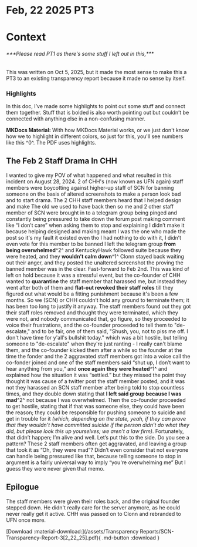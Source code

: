 # Feb, 22 2025 PT3

# **Context**

<h6>***Please read PT1 as there's some stuff I left out in this,***</h6>
This was written on Oct 5, 2025, but it made the most sense to make this a PT3 to an existing transparency report because it made no sense by itself.



### **Highlights** 

In this doc, I’ve made some highlights to point out some stuff and connect them together. Stuff that is bolded is also worth pointing out but couldn’t be connected with anything else in a non-confusing manner.

**MKDocs Material:**  With how MKDocs Material  works, or we just don't know how we to highlight in different colors, so just for this, you'll see numbers like this ^0^. The PDF uses highlights.

## **The Feb 2 Staff Drama In CHH**

I wanted to give my POV of what happened and what resulted in this incident on August 28, 2024\. 2 of CHH's (now known as UFN again) staff members were boycotting against higher-up staff of SCN for banning someone on the basis of altered screenshots to make a person look bad and to start drama. The 2 CHH staff members heard that I helped design and make The old we used to have back then so me and 2 other staff member of SCN were brought in to a telegram group being pinged and constantly being pressured to take down the forum post making comment like “I don’t care” when asking them to stop and explaining I didn’t make it because helping designed and making meant I was the one who made the post so it's my fault it existed even tho I had nothing to do with it, I didn’t even vote for this member to be banned I left the telegram group **from being overwhelmed**^2^ and KentuckyHawk followed suite because they were heated, and they **wouldn’t calm down**^1^ Clonn stayed back waiting out their anger, and they posted the unaltered screenshot the proving the banned member was in the clear. Fast-forward to Feb 2nd. This was kind of left on hold because it was a stressful event, but the co-founder of CHH wanted to **quarantine** the staff member that harassed me, but instead they went after both of them and **flat-out revoked their staff roles** till they figured out what would be a fitting punishment because it's been a few months. So we (SCN) or CHH couldn’t hold any ground to terminate them; it has been too long to justify it anyway. The staff members found out they got their staff roles removed and thought they were terminated, which they were not, and nobody communicated that, go figure, so they proceeded to voice their frustrations, and the co-founder proceeded to tell them to "de-escalate," and to be fair, one of them said, "Shush, you, not to piss me off. I don't have time for y'all's bullshit today." which was a bit hostile, but telling someone to "de-escalate" when they're just ranting \- I really can't blame them, and the co-founder kicked them after a while so the founder at the time the fonder and the 2 aggravated staff members got into a voice call the co-fonder joined and one of the staff members said “shut up, I don’t want to hear anything from you,” and **once again they were heated**^1^ and explained how the situation it was “settled.” but they missed the point they thought it was cause of a twitter post the staff member posted, and it was not they harassed an SCN staff member after being told to stop countless times, and they double down stating that **I left said group because I was mad**^2^ not because I was overwhelmed. Then the co-founder proceeded to get hostile, stating that if that was someone else, they could have been the reason; they could be responsible for pushing someone to suicide and get in trouble for it *(which, depending on the state, yeah, if they can prove that they wouldn’t have committed suicide if the person didn’t do what they did, but please look this up yourselves; we aren’t a law firm)*. Fortunately, that didn’t happen; I’m alive and well. Let’s put this to the side. Do you see a pattern? These 2 staff members often get aggravated, and leaving a group that took it as “Oh, they were mad”? Didn’t even consider that not everyone can handle being pressured like that, because telling someone to stop in argument is a fairly universal way to imply “you're overwhelming me” But I guess they were never given that memo.

## **Epilogue**   
The staff members were given their roles back, and the original founder stepped down. He didn't really care for the server anymore, as he could never really get it active. CHH was passed on to Clonn and rebranded to UFN once more.


[Download :material-download:](/assets/Transparency Reports/SCN-Transparency-Report-3[2_22_25].pdf){ .md-button :download }